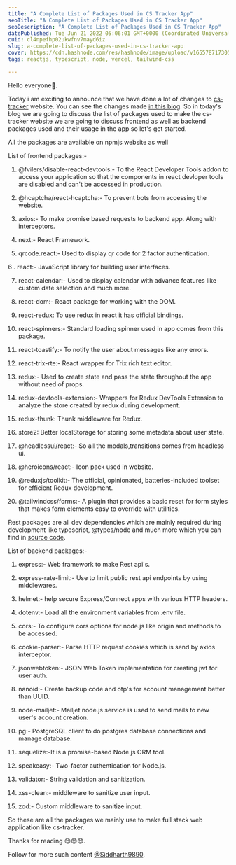 ```yaml
---
title: "A Complete List of Packages Used in CS Tracker App"
seoTitle: "A Complete List of Packages Used in CS Tracker App"
seoDescription: "A Complete List of Packages Used in CS Tracker App"
datePublished: Tue Jun 21 2022 05:06:01 GMT+0000 (Coordinated Universal Time)
cuid: cl4npefhp02ukwfnv7mayd6iz
slug: a-complete-list-of-packages-used-in-cs-tracker-app
cover: https://cdn.hashnode.com/res/hashnode/image/upload/v1655787173050/aZ8Q9KOzZ.png
tags: reactjs, typescript, node, vercel, tailwind-css

---
```


Hello everyone👋.

Today i am exciting to announce that we have done a lot of changes to [cs-tracker](https://cs-tracker.vercel.app/) website. You can see the changes made [in this blog](https://theuniquecoder.hashnode.dev/changes-made-in-cs-tracker-and-upgrade-in-tech-stack). So in today's blog we are going to discuss the list of packages used to make the cs-tracker website we are going to discuss frontend as well as backend packages used and their usage in the app so let's get started.

All the packages are available on npmjs website as well

List of frontend packages:-

1. @fvilers/disable-react-devtools:- To the React Developer Tools addon to access your application so that the components in react devloper tools are disabled and can't be accessed in production.

2. @hcaptcha/react-hcaptcha:- To prevent bots from accessing the website. 

3. axios:- To make promise based requests to backend app. Along with interceptors.

4. next:- React Framework. 

5. qrcode.react:- Used to display qr code for 2 factor authentication.

6 . react:- JavaScript library for building user interfaces.

7. react-calendar:- Used to display calendar with advance features like custom date selection and much more.

8. react-dom:- React package for working with the DOM.

9. react-redux: To use redux in react it has official bindings.

10. react-spinners:- Standard loading spinner used in app comes from this package.

11. react-toastify:- To notify the user about messages like any errors.

12. react-trix-rte:- React wrapper for Trix rich text editor.

13. redux:- Used to create state and pass the state throughout the app without need of props.

14. redux-devtools-extension:- Wrappers for Redux DevTools Extension to analyze the store created by redux during development.

15. redux-thunk: Thunk middleware for Redux.

16. store2: Better localStorage for storing some metadata about user state.

17. @headlessui/react:- So all the modals,transitions comes from headless ui.

18. @heroicons/react:- Icon pack used in website.

19. @reduxjs/toolkit:- The official, opinionated, batteries-included toolset for efficient Redux development.

20. @tailwindcss/forms:- A plugin that provides a basic reset for form styles that makes form elements easy to override with utilities.

Rest packages are all dev dependencies which are mainly required during development like typescript, @types/node and much more which you can find in [source code](https://github.com/Siddharth9890/cs-tracker-fontend).


List of backend packages:-

1. express:- Web framework to make Rest api's.

2. express-rate-limit:- Use to limit public rest api endpoints by using middlewares.

3. helmet:- help secure Express/Connect apps with various HTTP headers.

4. dotenv:- Load all the environment variables from .env file.

5. cors:- To configure cors options for node.js like origin and methods to be accessed.

6. cookie-parser:- Parse HTTP request cookies which is send by axios interceptor.

7. jsonwebtoken:- JSON Web Token implementation for creating jwt for user auth.

8. nanoid:- Create backup code and otp's for account management better than UUID.

9. node-mailjet:- Mailjet node.js service is used to send mails to new user's account creation. 

10. pg:- PostgreSQL client to do postgres database connections and manage database.   

11.  sequelize:-It is a promise-based Node.js ORM tool.

12. speakeasy:- Two-factor authentication for Node.js.

13. validator:- String validation and sanitization.

14. xss-clean:- middleware to sanitize user input.

15. zod:- Custom middleware to sanitize input.

So these are all the packages we mainly use to make full stack web application like cs-tracker.

Thanks for reading 😊😊😊.

Follow for more such content [@Siddharth9890](https://www.linkedin.com/in/siddharth-singh-563824202/).



